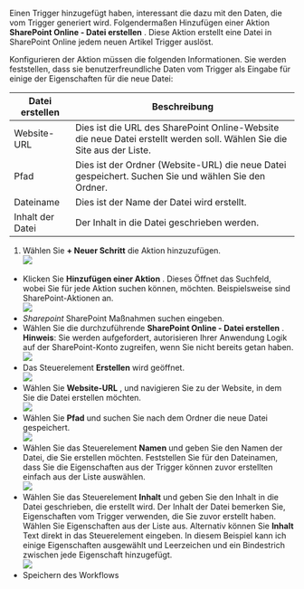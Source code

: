 Einen Trigger hinzugefügt haben, interessant die dazu mit den Daten, die vom Trigger generiert wird. Folgendermaßen Hinzufügen einer Aktion **SharePoint Online - Datei erstellen** . Diese Aktion erstellt eine Datei in SharePoint Online jedem neuen Artikel Trigger auslöst. 

Konfigurieren der Aktion müssen die folgenden Informationen. Sie werden feststellen, dass sie benutzerfreundliche Daten vom Trigger als Eingabe für einige der Eigenschaften für die neue Datei:

|Datei erstellen|Beschreibung|
|---|---|
|Website-URL|Dies ist die URL des SharePoint Online-Website die neue Datei erstellt werden soll. Wählen Sie die Site aus der Liste.|
|Pfad|Dies ist der Ordner (Website-URL) die neue Datei gespeichert. Suchen Sie und wählen Sie den Ordner.|
|Dateiname|Dies ist der Name der Datei wird erstellt.|
|Inhalt der Datei|Der Inhalt in die Datei geschrieben werden.|

1. Wählen Sie **+ Neuer Schritt** die Aktion hinzuzufügen.  
![](./media/connectors-create-api-sharepointonline/action-1.png)  
- Klicken Sie **Hinzufügen einer Aktion** . Dieses Öffnet das Suchfeld, wobei Sie für jede Aktion suchen können, möchten. Beispielsweise sind SharePoint-Aktionen an.    
![](./media/connectors-create-api-sharepointonline/action-2.png)    
- *Sharepoint* SharePoint Maßnahmen suchen eingeben.
- Wählen Sie die durchzuführende **SharePoint Online - Datei erstellen** .   **Hinweis**: Sie werden aufgefordert, autorisieren Ihrer Anwendung Logik auf der SharePoint-Konto zugreifen, wenn Sie nicht bereits getan haben.    
![](./media/connectors-create-api-sharepointonline/action-3.png)    
- Das Steuerelement **Erstellen** wird geöffnet.   
![](./media/connectors-create-api-sharepointonline/action-4.png)     
- Wählen Sie **Website-URL** , und navigieren Sie zu der Website, in dem Sie die Datei erstellen möchten.     
![](./media/connectors-create-api-sharepointonline/action-5.png)  
- Wählen Sie **Pfad** und suchen Sie nach dem Ordner die neue Datei gespeichert.  
![](./media/connectors-create-api-sharepointonline/action-6.png)  
- Wählen Sie das Steuerelement **Namen** und geben Sie den Namen der Datei, die Sie erstellen möchten. Feststellen Sie für den Dateinamen, dass Sie die Eigenschaften aus der Trigger können zuvor erstellten einfach aus der Liste auswählen.     
![](./media/connectors-create-api-sharepointonline/action-7.png)  
- Wählen Sie das Steuerelement **Inhalt** und geben Sie den Inhalt in die Datei geschrieben, die erstellt wird. Der Inhalt der Datei bemerken Sie, Eigenschaften vom Trigger verwenden, die Sie zuvor erstellt haben. Wählen Sie Eigenschaften aus der Liste aus. Alternativ können Sie **Inhalt** Text direkt in das Steuerelement eingeben. In diesem Beispiel kann ich einige Eigenschaften ausgewählt und Leerzeichen und ein Bindestrich zwischen jede Eigenschaft hinzugefügt.        
![](./media/connectors-create-api-sharepointonline/action-8.png)  
- Speichern des Workflows  
